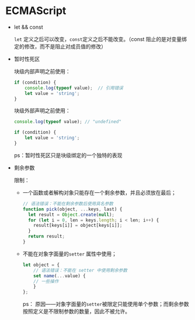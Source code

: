 # ECMAScript

- let && const

  ```let``` 定义之后可以改变，```const```定义之后不能改变。（const 阻止的是对变量绑定的修改，而不是阻止对成员值的修改）

  

- 暂时性死区

  块级内部声明之前使用：

  ```js
  if (condition) {
      console.log(typeof value);  // 引用错误
      let value = 'string';
  }
  ```

  块级外部声明之前使用：

  ```js
  console.log(typeof value); // "undefined"
  
  if (condition) {
      let value = 'string';
  }
  ```

  ps：暂时性死区只是块级绑定的一个独特的表现

- 剩余参数

  限制：

  - 一个函数或者解构对象只能存在一个剩余参数，并且必须放在最后；

    ```js
    // 语法错误：不能在剩余参数后使用具名参数
    function pick(object, ...keys, last) {
      let result = Object.create(null);
      for (let i = 0, len = keys.length; i < len; i++) {
        result[keys[i]] = object[keys[i]];
      }
      return result;
    }
    ```

  - 不能在对象字面量的`setter` 属性中使用；

    ```js
    let object = {
        // 语法错误：不能在 setter 中使用剩余参数
        set name(...value) {
        // 一些操作
        }
    };
    ```

    ps： 原因——对象字面量的`setter`被限定只能使用单个参数；而剩余参数按照定义是不限制参数的数量，因此不被允许。



